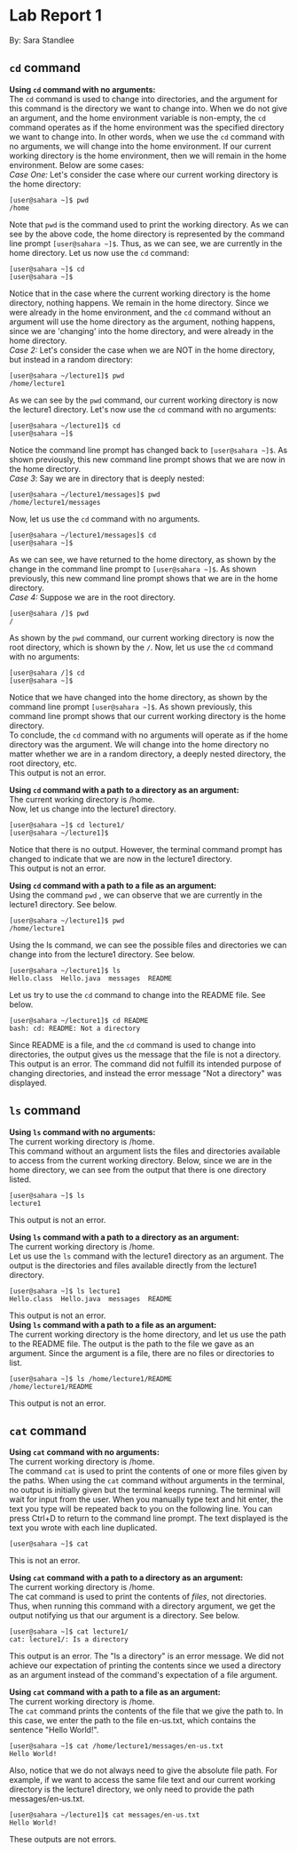 # Lab Report 1
By: Sara Standlee
## `cd` command
**Using `cd` command with no arguments:** \
The `cd` command is used to change into directories, and the argument for this command is the directory we want to change into. When we do not give an argument, and the home environment variable is non-empty, the `cd` command operates as if the home environment was the specified directory we want to change into. In other words, when we use the `cd` command with no arguments, we will change into the home environment. If our current working directory is the home environment, then we will remain in the home environment. Below are some cases: \
*Case One:* Let's consider the case where our current working directory is the home directory:
```
[user@sahara ~]$ pwd
/home
```
Note that `pwd` is the command used to print the working directory. As we can see by the above code, the home directory is represented by the command line prompt `[user@sahara ~]$`. Thus, as we can see, we are currently in the home directory. Let us now use the `cd` command:
```
[user@sahara ~]$ cd
[user@sahara ~]$ 
```
Notice that in the case where the current working directory is the home directory, nothing happens. We remain in the home directory. Since we were already in the home environment, and the `cd` command without an argument will use the home directory as the argument, nothing happens, since we are 'changing' into the home directory, and were already in the home directory. \
*Case 2:* Let's consider the case when we are NOT in the home directory, but instead in a random directory:
```
[user@sahara ~/lecture1]$ pwd
/home/lecture1
```
As we can see by the `pwd` command, our current working directory is now the lecture1 directory. Let's now use the `cd` command with no arguments:
```
[user@sahara ~/lecture1]$ cd
[user@sahara ~]$
```
Notice the command line prompt has changed back to `[user@sahara ~]$`. As shown previously, this new command line prompt shows that we are now in the home directory. \
*Case 3*: Say we are in directory that is deeply nested: 
```
[user@sahara ~/lecture1/messages]$ pwd
/home/lecture1/messages
```
Now, let us use the `cd` command with no arguments.
```
[user@sahara ~/lecture1/messages]$ cd
[user@sahara ~]$
```
As we can see, we have returned to the home directory, as shown by the change in the command line prompt to `[user@sahara ~]$`. As shown previously, this new command line prompt shows that we are in the home directory. \
*Case 4:* Suppose we are in the root directory.
```
[user@sahara /]$ pwd
/
```
As shown by the `pwd` command, our current working directory is now the root directory, which is shown by the `/`. Now, let us use the `cd` command with no arguments:
```
[user@sahara /]$ cd
[user@sahara ~]$ 
```
Notice that we have changed into the home directory, as shown by the command line prompt `[user@sahara ~]$`. As shown previously, this command line prompt shows that our current working directory is the home directory. \
To conclude, the `cd` command with no arguments will operate as if the home directory was the argument. We will change into the home directory no matter whether we are in a random directory, a deeply nested directory, the root directory, etc. \
This output is not an error. 
 
**Using `cd` command with a path to a directory as an argument:** \
The current working directory is /home. \
Now, let us change into the lecture1 directory. 
```
[user@sahara ~]$ cd lecture1/
[user@sahara ~/lecture1]$ 
```
Notice that there is no output. However, the terminal command prompt has changed to indicate that we are now in the lecture1 directory. \
This output is not an error. 


**Using `cd` command with a path to a file as an argument:** \
Using the command `pwd` , we can observe that we are currently in the lecture1 directory. See below. 
```
[user@sahara ~/lecture1]$ pwd
/home/lecture1
```
Using the ls command, we can see the possible files and directories we can change into from the lecture1 directory. See below. 
```
[user@sahara ~/lecture1]$ ls
Hello.class  Hello.java  messages  README
```
Let us try to use the `cd` command to change into the README file. See below. 
```
[user@sahara ~/lecture1]$ cd README
bash: cd: README: Not a directory
```
Since README is a file, and the `cd` command is used to change into directories, the output gives us the message that the file is not a directory.
This output is an error. The command did not fulfill its intended purpose of changing directories, and instead the error message "Not a directory" was displayed. 


## `ls` command
**Using `ls` command with no arguments:** \
The current working directory is /home. \
This command without an argument lists the files and directories available to access from the current working directory. Below, since we are in the home directory, we can see from the output that there is one directory listed. 
```
[user@sahara ~]$ ls
lecture1
```
This output is not an error. 


**Using `ls` command with a path to a directory as an argument:** \
The current working directory is /home. \
Let us use the `ls` command with the lecture1 directory as an argument. The output is the directories and files available directly from the lecture1 directory. 
```
[user@sahara ~]$ ls lecture1
Hello.class  Hello.java  messages  README
```
This output is not an error.\
**Using `ls` command with a path to a file as an argument:** \
The current working directory is the home directory, and let us use the path to the README file. The output is the path to the file we gave as an argument. Since the argument is a file, there are no files or directories to list. 
```
[user@sahara ~]$ ls /home/lecture1/README
/home/lecture1/README
```
This output is not an error. 

## `cat` command
**Using `cat` command with no arguments:** \
The current working directory is /home. \
The command `cat` is used to print the contents of one or more files given by the paths. When using the `cat` command without arguments in the terminal, no output is initially given but the terminal keeps running. The terminal will wait for input from the user. When you manually type text and hit enter, the text you type will be repeated back to you on the following line. You can press Ctrl+D to return to the command line prompt. The text displayed is the text you wrote with each line duplicated. 
```
[user@sahara ~]$ cat

```
This is not an error. 


**Using `cat` command with a path to a directory as an argument:** \
The current working directory is /home. \
The cat command is used to print the contents of *files*, not directories. Thus, when running this command with a directory argument, we get the output notifying us that our argument is a directory. See below. 
```
[user@sahara ~]$ cat lecture1/
cat: lecture1/: Is a directory
```
This output is an error. The "Is a directory" is an error message. We did not achieve our expectation of printing the contents since we used a directory as an argument instead of the command's expectation of a file argument. 


**Using `cat` command with a path to a file as an argument:** \
The current working directory is /home. \
The `cat` command prints the contents of the file that we give the path to. In this case, we enter the path to the file en-us.txt, which contains the sentence "Hello World!". 
```
[user@sahara ~]$ cat /home/lecture1/messages/en-us.txt 
Hello World!
```
Also, notice that we do not always need to give the absolute file path. For example, if we want to access the same file text and our current working directory is the lecture1 directory, we only need to provide the path messages/en-us.txt.
```
[user@sahara ~/lecture1]$ cat messages/en-us.txt 
Hello World!
```
These outputs are not errors. 

